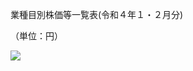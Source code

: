 業種目別株価等一覧表(令和４年１・２月分)

（単位：円）

![](https://www.nta.go.jp/tmp/858199e8-ed4c-468e-8df2-e8249d5eb3d2/images/22fc16812e1b617035a6e3f6289de51ca6c36d727f8ba218ebb86fb879afed03.jpg)